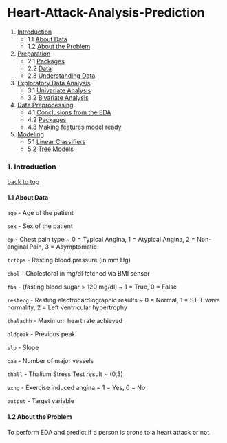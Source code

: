 # Heart-Attack-Analysis-Prediction

<a id=1></a>
1. [Introduction](#1) 
    - 1.1 [About Data](#2)
    - 1.2 [About the Problem](#3)
2. [Preparation](#4)
    - 2.1 [Packages](#5)
    - 2.2 [Data](#6)
    - 2.3 [Understanding Data](#7)
3. [Exploratory Data Analysis](#8)
    - 3.1 [Univariate Analysis](#9)
    - 3.2 [Bivariate Analysis](#10)
4. [Data Preprocessing](#11)
    - 4.1 [Conclusions from the EDA](#12)
    - 4.2 [Packages](#13)
    - 4.3 [Making features model ready](#14)
5. [Modeling](#15)
    - 5.1 [Linear Classifiers](#16)
    - 5.2 [Tree Models](#17)
    

### 1. Introduction <a id=1></a>
[back to top](#1)

#### 1.1 About Data <a id=2></a>
`age` - Age of the patient

`sex` - Sex of the patient

`cp` - Chest pain type ~ 0 = Typical Angina, 1 = Atypical Angina, 2 = Non-anginal Pain, 3 = Asymptomatic

`trtbps` - Resting blood pressure (in mm Hg)

`chol` - Cholestoral in mg/dl fetched via BMI sensor

`fbs` - (fasting blood sugar > 120 mg/dl) ~ 1 = True, 0 = False

`restecg` - Resting electrocardiographic results ~ 0 = Normal, 1 = ST-T wave normality, 2 = Left ventricular hypertrophy

`thalachh`  - Maximum heart rate achieved

`oldpeak` - Previous peak

`slp` - Slope

`caa` - Number of major vessels 

`thall` - Thalium Stress Test result ~ (0,3)

`exng` - Exercise induced angina ~ 1 = Yes, 0 = No

`output` - Target variable

#### 1.2 About the Problem <a id=3></a>
To perform EDA and predict if a person is prone to a heart attack or not.

